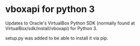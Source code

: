 vboxapi for python 3
====================

Updates to Oracle's VirtualBox Python SDK (normally found at VirtualBox/sdk/install/vboxapi) for Python 3.

setup.py was added to be able to install it via pip.
